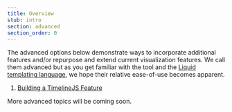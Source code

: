 ```yaml
---
title: Overview
stub: intro
section: advanced
section_order: 0
---
```


The advanced options below demonstrate ways to incorporate additional features and/or repurpose and extend current visualization features. We call them advanced but as you get familiar with the tool and the [Liquid templating language](https://shopify.github.io/liquid/basics/introduction/), we hope their relative ease-of-use becomes apparent. 

1. [Building a TimelineJS Feature](#timelinejs)

More advanced topics will be coming soon. 


